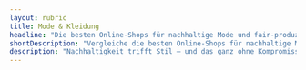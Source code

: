 ```yaml
---
layout: rubric
title: Mode & Kleidung
headline: "Die besten Online-Shops für nachhaltige Mode und fair-produzierte Kleidung"
shortDescription: "Vergleiche die besten Online-Shops für nachhaltige Mode & faire Kleidung. Stilvoll, umweltbewusst & ethisch korrekt gekleidet."
description: "Nachhaltigkeit trifft Stil – und das ganz ohne Kompromisse. In unserem Mode & Kleidung Vergleich stellen wir dir die besten Online-Shops für faire, ökologische und verantwortungsvoll produzierte Kleidung vor. Egal ob du nach zeitlosen Basics, veganer Kleidung, Bio-Stoffen oder modischen Statements mit sozialem Mehrwert suchst – hier findest du Anbieter, die Umweltbewusstsein, Qualität und Design miteinander verbinden. Erfahre, welche Marken transparent produzieren, faire Löhne zahlen und umweltschonende Materialien verwenden. Für alle, die Mode lieben – und Verantwortung tragen möchten."
---
```

